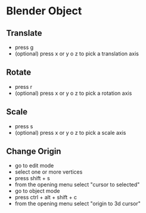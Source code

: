 # Blender Object

## Translate
* press g
* (optional) press x or y o z to pick a translation axis

## Rotate
* press r
* (optional) press x or y o z to pick a rotation axis

## Scale
* press s
* (optional) press x or y o z to pick a scale axis

## Change Origin
* go to edit mode
* select one or more vertices
* press shift + s
* from the opening menu select "cursor to selected"
* go to object mode
* press ctrl + alt + shift + c
* from the opening menu select "origin to 3d cursor"
